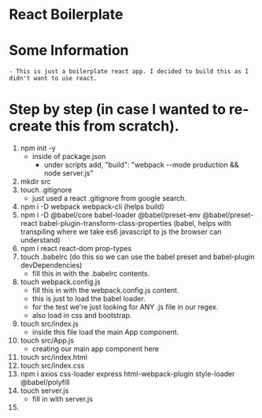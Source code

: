 # React Boilerplate

# Some Information

    - This is just a boilerplate react app. I decided to build this as I didn't want to use react.

# Step by step (in case I wanted to re-create this from scratch).

1) npm init -y
	- inside of package.json
		- under scripts add, "build": "webpack --mode production && node server.js"
2) mkdir src
3) touch .gitignore
	- just used a react .gitignore from google search.
4) npm i -D webpack webpack-cli (helps build)
5) npm i -D @babel/core babel-loader @babel/preset-env @babel/preset-react babel-plugin-transform-class-properties (babel, helps with transpiling where we take es6 javascript to js the browser can understand)
6) npm i react react-dom prop-types
7) touch .babelrc (do this so we can use the babel preset and babel-plugin devDependencies)
	- fill this in with the .babelrc contents.
8) touch webpack.config.js
	- fill this in with the webpack.config.js content.
	- this is just to load the babel loader.
	- for the test we're just looking for ANY .js file in our regex.
	- also load in css and bootstrap.
9) touch src/index.js
	- inside this file load the main App component.
10) touch src/App.js
	- creating our main app component here
11) touch src/index.html
12) touch src/index.css
13) npm i axios css-loader express html-webpack-plugin style-loader @babel/polyfill
14) touch server.js
	- fill in with server.js
15)
